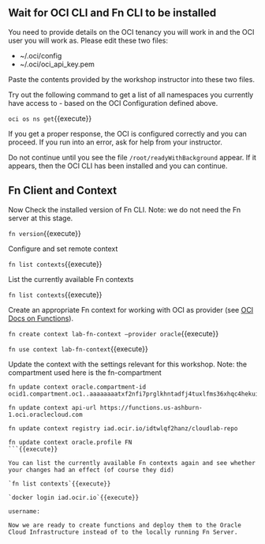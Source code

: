 ## Wait for OCI CLI and Fn CLI to be installed

You need to provide details on the OCI tenancy you will work in and the OCI user you will work as. Please edit these two files:

* ~/.oci/config
* ~/.oci/oci_api_key.pem

Paste the contents provided by the workshop instructor into these two files.

Try out the following command to get a list of all namespaces you currently have access to - based on the OCI Configuration defined above.

`oci os ns get`{{execute}} 

If you get a proper response, the OCI is configured correctly and you can proceed. If you run into an error, ask for help from your instructor.

Do not continue until you see the file `/root/readyWithBackground` appear. If it appears, then the OCI CLI has been installed and you can continue.

## Fn Client and Context
Now Check the installed version of Fn CLI. Note: we do not need the Fn server at this stage.  

`fn version`{{execute}} 

Configure and set remote context 

`fn list contexts`{{execute}}


List the currently available Fn contexts

`fn list contexts`{{execute}}

Create an appropriate Fn context for working with OCI as provider (see [OCI Docs on Functions](https://docs.cloud.oracle.com/iaas/Content/Functions/Tasks/functionscreatefncontext.htm)).

`fn create context lab-fn-context –provider oracle`{{execute}}

`fn use context lab-fn-context`{{execute}}

Update the context with the settings relevant for this workshop. Note: the compartment used here is the fn-compartment 
```
fn update context oracle.compartment-id ocid1.compartment.oc1..aaaaaaaatxf2nfi7prglkhntadfj4tuxlfms36xhqc4hekuif6wjnoyq4ilq

fn update context api-url https://functions.us-ashburn-1.oci.oraclecloud.com

fn update context registry iad.ocir.io/idtwlqf2hanz/cloudlab-repo

fn update context oracle.profile FN
```{{execute}}

You can list the currently available Fn contexts again and see whether your changes had an effect (of course they did)

`fn list contexts`{{execute}}

`docker login iad.ocir.io`{{execute}}

username:

Now we are ready to create functions and deploy them to the Oracle Cloud Infrastructure instead of to the locally running Fn Server.